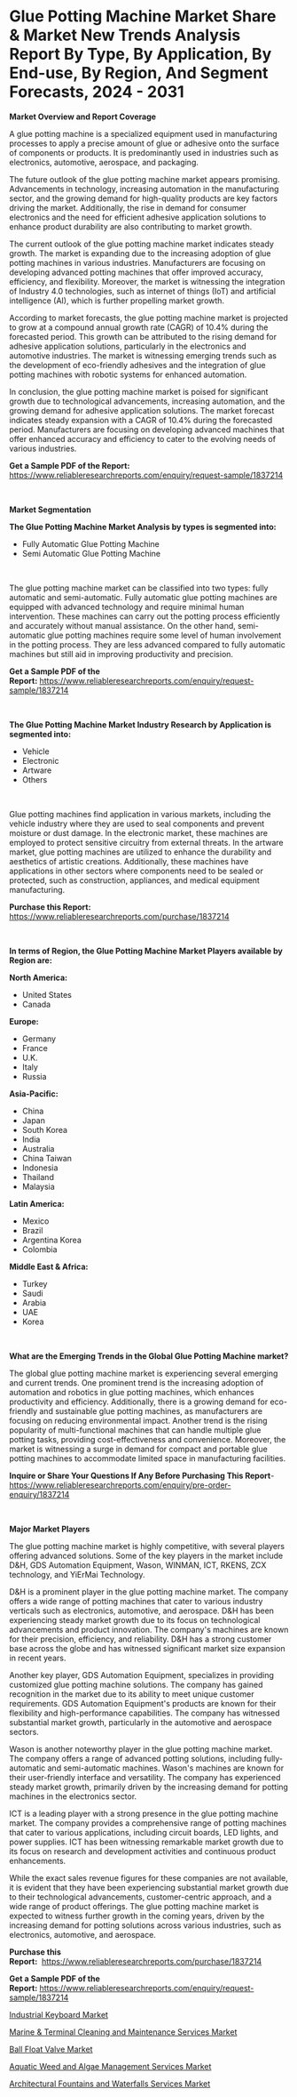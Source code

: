 <p><h1>Glue Potting Machine Market Share & Market New Trends Analysis Report By Type, By Application, By End-use, By Region, And Segment Forecasts, 2024 - 2031</h1></p><p><strong>Market Overview and Report Coverage</strong></p>
<p><p>A glue potting machine is a specialized equipment used in manufacturing processes to apply a precise amount of glue or adhesive onto the surface of components or products. It is predominantly used in industries such as electronics, automotive, aerospace, and packaging.</p><p>The future outlook of the glue potting machine market appears promising. Advancements in technology, increasing automation in the manufacturing sector, and the growing demand for high-quality products are key factors driving the market. Additionally, the rise in demand for consumer electronics and the need for efficient adhesive application solutions to enhance product durability are also contributing to market growth.</p><p>The current outlook of the glue potting machine market indicates steady growth. The market is expanding due to the increasing adoption of glue potting machines in various industries. Manufacturers are focusing on developing advanced potting machines that offer improved accuracy, efficiency, and flexibility. Moreover, the market is witnessing the integration of Industry 4.0 technologies, such as internet of things (IoT) and artificial intelligence (AI), which is further propelling market growth.</p><p>According to market forecasts, the glue potting machine market is projected to grow at a compound annual growth rate (CAGR) of 10.4% during the forecasted period. This growth can be attributed to the rising demand for adhesive application solutions, particularly in the electronics and automotive industries. The market is witnessing emerging trends such as the development of eco-friendly adhesives and the integration of glue potting machines with robotic systems for enhanced automation.</p><p>In conclusion, the glue potting machine market is poised for significant growth due to technological advancements, increasing automation, and the growing demand for adhesive application solutions. The market forecast indicates steady expansion with a CAGR of 10.4% during the forecasted period. Manufacturers are focusing on developing advanced machines that offer enhanced accuracy and efficiency to cater to the evolving needs of various industries.</p></p>
<p><strong>Get a Sample PDF of the Report:</strong> <a href="https://www.reliableresearchreports.com/enquiry/request-sample/1837214">https://www.reliableresearchreports.com/enquiry/request-sample/1837214</a></p>
<p>&nbsp;</p>
<p><strong>Market Segmentation</strong></p>
<p><strong>The Glue Potting Machine Market Analysis by types is segmented into:</strong></p>
<p><ul><li>Fully Automatic Glue Potting Machine</li><li>Semi Automatic Glue Potting Machine</li></ul></p>
<p>&nbsp;</p>
<p><p>The glue potting machine market can be classified into two types: fully automatic and semi-automatic. Fully automatic glue potting machines are equipped with advanced technology and require minimal human intervention. These machines can carry out the potting process efficiently and accurately without manual assistance. On the other hand, semi-automatic glue potting machines require some level of human involvement in the potting process. They are less advanced compared to fully automatic machines but still aid in improving productivity and precision.</p></p>
<p><strong>Get a Sample PDF of the Report:</strong>&nbsp;<a href="https://www.reliableresearchreports.com/enquiry/request-sample/1837214">https://www.reliableresearchreports.com/enquiry/request-sample/1837214</a></p>
<p>&nbsp;</p>
<p><strong>The Glue Potting Machine Market Industry Research by Application is segmented into:</strong></p>
<p><ul><li>Vehicle</li><li>Electronic</li><li>Artware</li><li>Others</li></ul></p>
<p>&nbsp;</p>
<p><p>Glue potting machines find application in various markets, including the vehicle industry where they are used to seal components and prevent moisture or dust damage. In the electronic market, these machines are employed to protect sensitive circuitry from external threats. In the artware market, glue potting machines are utilized to enhance the durability and aesthetics of artistic creations. Additionally, these machines have applications in other sectors where components need to be sealed or protected, such as construction, appliances, and medical equipment manufacturing.</p></p>
<p><strong>Purchase this Report:</strong>&nbsp; <a href="https://www.reliableresearchreports.com/purchase/1837214">https://www.reliableresearchreports.com/purchase/1837214</a></p>
<p>&nbsp;</p>
<p><strong>In terms of Region, the Glue Potting Machine Market Players available by Region are:</strong></p>
<p>
    <p> <strong> North America: </strong>
        <ul>
            <li>United States</li>
            <li>Canada</li>
        </ul>
        </p> 
    <p> <strong> Europe: </strong>
        <ul>
            <li>Germany</li>
            <li>France</li>
            <li>U.K.</li>
            <li>Italy</li>
            <li>Russia</li>
        </ul>
        </p> 
    <p> <strong> Asia-Pacific: </strong>
        <ul>
            <li>China</li>
            <li>Japan</li>
            <li>South Korea</li>
            <li>India</li>
            <li>Australia</li>
            <li>China Taiwan</li>
            <li>Indonesia</li>
            <li>Thailand</li>
            <li>Malaysia</li>
        </ul>
        </p> 
    <p> <strong> Latin America: </strong>
        <ul>
            <li>Mexico</li>
            <li>Brazil</li>
            <li>Argentina Korea</li>
            <li>Colombia</li>
        </ul>
        </p> 
    <p> <strong> Middle East & Africa: </strong>
        <ul>
            <li>Turkey</li>
            <li>Saudi</li>
            <li>Arabia</li>
            <li>UAE</li>
            <li>Korea</li>
        </ul>
    </p>
    </p>
<p>&nbsp;</p>
<p><strong>What are the Emerging Trends in the Global Glue Potting Machine market?</strong></p>
<p><p>The global glue potting machine market is experiencing several emerging and current trends. One prominent trend is the increasing adoption of automation and robotics in glue potting machines, which enhances productivity and efficiency. Additionally, there is a growing demand for eco-friendly and sustainable glue potting machines, as manufacturers are focusing on reducing environmental impact. Another trend is the rising popularity of multi-functional machines that can handle multiple glue potting tasks, providing cost-effectiveness and convenience. Moreover, the market is witnessing a surge in demand for compact and portable glue potting machines to accommodate limited space in manufacturing facilities.</p></p>
<p><strong>Inquire or Share Your Questions If Any Before Purchasing This Report</strong>- <a href="https://www.reliableresearchreports.com/enquiry/pre-order-enquiry/1837214">https://www.reliableresearchreports.com/enquiry/pre-order-enquiry/1837214</a></p>
<p>&nbsp;</p>
<p><strong>Major Market Players</strong></p>
<p><p>The glue potting machine market is highly competitive, with several players offering advanced solutions. Some of the key players in the market include D&H, GDS Automation Equipment, Wason, WINMAN, ICT, RKENS, ZCX technology, and YiErMai Technology.</p><p>D&H is a prominent player in the glue potting machine market. The company offers a wide range of potting machines that cater to various industry verticals such as electronics, automotive, and aerospace. D&H has been experiencing steady market growth due to its focus on technological advancements and product innovation. The company's machines are known for their precision, efficiency, and reliability. D&H has a strong customer base across the globe and has witnessed significant market size expansion in recent years.</p><p>Another key player, GDS Automation Equipment, specializes in providing customized glue potting machine solutions. The company has gained recognition in the market due to its ability to meet unique customer requirements. GDS Automation Equipment's products are known for their flexibility and high-performance capabilities. The company has witnessed substantial market growth, particularly in the automotive and aerospace sectors.</p><p>Wason is another noteworthy player in the glue potting machine market. The company offers a range of advanced potting solutions, including fully-automatic and semi-automatic machines. Wason's machines are known for their user-friendly interface and versatility. The company has experienced steady market growth, primarily driven by the increasing demand for potting machines in the electronics sector.</p><p>ICT is a leading player with a strong presence in the glue potting machine market. The company provides a comprehensive range of potting machines that cater to various applications, including circuit boards, LED lights, and power supplies. ICT has been witnessing remarkable market growth due to its focus on research and development activities and continuous product enhancements.</p><p>While the exact sales revenue figures for these companies are not available, it is evident that they have been experiencing substantial market growth due to their technological advancements, customer-centric approach, and a wide range of product offerings. The glue potting machine market is expected to witness further growth in the coming years, driven by the increasing demand for potting solutions across various industries, such as electronics, automotive, and aerospace.</p></p>
<p><strong>Purchase this Report:</strong>&nbsp;&nbsp;<a href="https://www.reliableresearchreports.com/purchase/1837214">https://www.reliableresearchreports.com/purchase/1837214</a></p>
<p></p>
<p><strong>Get a Sample PDF of the Report:</strong>&nbsp;<a href="https://www.reliableresearchreports.com/enquiry/request-sample/1837214">https://www.reliableresearchreports.com/enquiry/request-sample/1837214</a></p>
<p><p><a href="https://github.com/sougarounis/Market-Research-Report-List-1/blob/main/industrial-keyboard-market.md">Industrial Keyboard Market</a></p><p><a href="https://medium.com/@juliemoreno2007/marine-amp-terminal-cleaning-and-maintenance-services-market-report-reveals-the-latest-trends-and-d3005f79a3fa">Marine & Terminal Cleaning and Maintenance Services Market</a></p><p><a href="https://github.com/laholand/Market-Research-Report-List-1/blob/main/ball-float-valve-market.md">Ball Float Valve Market</a></p><p><a href="https://medium.com/@juliemoreno2007/aquatic-weed-and-algae-management-services-market-outlook-industry-overview-and-forecast-2023-to-e68389acaa45">Aquatic Weed and Algae Management Services Market</a></p><p><a href="https://medium.com/@juliemoreno2007/architectural-fountains-and-waterfalls-services-market-size-cagr-trends-2024-2030-4cec814891c8">Architectural Fountains and Waterfalls Services Market</a></p></p>